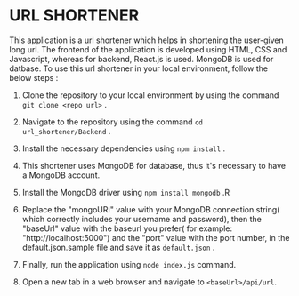 # URL SHORTENER
This application is a url shortener which helps in shortening the user-given long url.
The frontend of the application is developed using HTML, CSS and Javascript, whereas for backend, React.js is used.
MongoDB is used for datbase.
To use this url shortener in your local environment, follow the below steps :

1. Clone the repository to your local environment by using the command ```git clone <repo url>``` .

2. Navigate to the repository using the command ```cd url_shortener/Backend``` .

3. Install the necessary dependencies using ```npm install``` .

4. This shortener uses MongoDB for database, thus it's necessary to have a MongoDB account.

5. Install the MongoDB driver using ```npm install mongodb``` .R

6. Replace the "mongoURI" value with your MongoDB connection string( which correctly includes your username and password), then the "baseUrl" value with the baseurl you prefer( for example: "http://localhost:5000") and the "port" value with the port number, in the default.json.sample file and save it as ```default.json``` . 

8. Finally, run the application using ```node index.js``` command.

9. Open a new tab in a web browser and navigate to ```<baseUrl>/api/url```.

 
